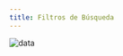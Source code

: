 ```yaml
---
title: Filtros de Búsqueda
---
```


<div className="margin-left--lg">

![data](/img/productos_es/product_report_01.png)

</div>
<br/>
